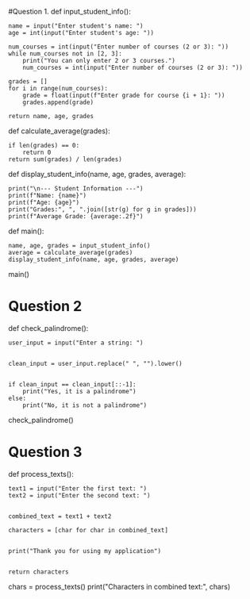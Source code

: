 #Question 1. 
def input_student_info():

    name = input("Enter student's name: ")
    age = int(input("Enter student's age: "))
    
    num_courses = int(input("Enter number of courses (2 or 3): "))
    while num_courses not in [2, 3]:
        print("You can only enter 2 or 3 courses.")
        num_courses = int(input("Enter number of courses (2 or 3): "))
    
    grades = []
    for i in range(num_courses):
        grade = float(input(f"Enter grade for course {i + 1}: "))
        grades.append(grade)

    return name, age, grades

def calculate_average(grades):
    
    if len(grades) == 0:
        return 0
    return sum(grades) / len(grades)

def display_student_info(name, age, grades, average):
   
    print("\n--- Student Information ---")
    print(f"Name: {name}")
    print(f"Age: {age}")
    print("Grades:", ", ".join([str(g) for g in grades]))
    print(f"Average Grade: {average:.2f}")

def main():
   
    name, age, grades = input_student_info()
    average = calculate_average(grades)
    display_student_info(name, age, grades, average)
main()


# Question 2
def check_palindrome():
   
    user_input = input("Enter a string: ")

   
    clean_input = user_input.replace(" ", "").lower()

    
    if clean_input == clean_input[::-1]:
        print("Yes, it is a palindrome")
    else:
        print("No, it is not a palindrome")
check_palindrome()

# Question 3
def process_texts():
    
    text1 = input("Enter the first text: ")
    text2 = input("Enter the second text: ")

 
    combined_text = text1 + text2

    characters = [char for char in combined_text]


    print("Thank you for using my application")

 
    return characters


chars = process_texts()
print("Characters in combined text:", chars)
